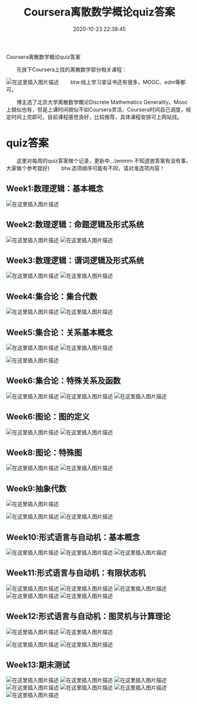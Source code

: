 ﻿---
 title: Coursera离散数学概论quiz答案
 date: 2020-10-23 22:38:45
 categories:
 - 数学
 - 离散数学
 tags:
 - 数学
 - 离散数学
 - Coursera
---
Coursera离散数学概论quiz答案
<!--more-->
&emsp;&emsp;先放下Coursera上找的离散数学部分相关课程：

![在这里插入图片描述](https://img-blog.csdnimg.cn/20201011161356603.png#pic_center)
&emsp;&emsp;btw.线上学习拿证书还有很多，MOOC、edm等都可。



&emsp;&emsp;博主选了北京大学离散数学概论Discrete Mathematics Generality。Mooc上貌似也有，但是上课时间貌似不如Coursera灵活，Coursera时间自己调度，规定时间上完即可。目前课程感觉良好，比较推荐，具体课程安排可上网站找。
# quiz答案
&emsp;&emsp;这里对每周的quiz答案做个记录，更新中...(emmm 不知道放答案有没有事，大家做个参考就好)
&emsp;&emsp;btw.选项顺序可能有不同，请对准选项内容！

## Week1:数理逻辑：基本概念

![在这里插入图片描述](https://img-blog.csdnimg.cn/20201011163102777.png?x-oss-process)


## Week2:数理逻辑：命题逻辑及形式系统
![在这里插入图片描述](https://img-blog.csdnimg.cn/20201011162628215.png?x-oss-process)
![在这里插入图片描述](https://img-blog.csdnimg.cn/20201011162639811.png?x-oss-process)



## Week3:数理逻辑：谓词逻辑及形式系统
![在这里插入图片描述](https://img-blog.csdnimg.cn/20201011162508828.png?x-oss-process)
![在这里插入图片描述](https://img-blog.csdnimg.cn/20201011162525258.png?x-oss-process)


## Week4:集合论：集合代数
![在这里插入图片描述](https://img-blog.csdnimg.cn/20201011162326593.png?x-oss-process)
![在这里插入图片描述](https://img-blog.csdnimg.cn/20201011162347178.png?x-oss-process)
## Week5:集合论：关系基本概念

![在这里插入图片描述](https://img-blog.csdnimg.cn/20201012212513840.png?x-oss-process)
![在这里插入图片描述](https://img-blog.csdnimg.cn/20201012212842680.png?x-oss-process)


![在这里插入图片描述](https://img-blog.csdnimg.cn/20201012212548228.png#pic_center)
## Week6:集合论：特殊关系及函数

![在这里插入图片描述](https://img-blog.csdnimg.cn/20201013211743866.png?x-oss-process)
![在这里插入图片描述](https://img-blog.csdnimg.cn/20201013211752252.png?x-oss-process)
![在这里插入图片描述](https://img-blog.csdnimg.cn/2020101321180692.png?x-oss-process)


## Week6:图论：图的定义
![在这里插入图片描述](https://img-blog.csdnimg.cn/20201014121204171.png?x-oss-process)
![在这里插入图片描述](https://img-blog.csdnimg.cn/20201014121211493.png?x-oss-process)
## Week8:图论：特殊图
![在这里插入图片描述](https://img-blog.csdnimg.cn/20201014202701175.png?x-oss-process)
![在这里插入图片描述](https://img-blog.csdnimg.cn/20201014202711729.png?x-oss-process)
## Week9:抽象代数
![在这里插入图片描述](https://img-blog.csdnimg.cn/20201015161014123.png?x-oss-process)

![在这里插入图片描述](https://img-blog.csdnimg.cn/2020101516102858.png?x-oss-process)
![在这里插入图片描述](https://img-blog.csdnimg.cn/20201015161037701.png?x-oss-process)
## Week10:形式语言与自动机：基本概念
![在这里插入图片描述](https://img-blog.csdnimg.cn/20201015173558247.png?x-oss-process)
![在这里插入图片描述](https://img-blog.csdnimg.cn/202010151736060.png?x-oss-process)
![在这里插入图片描述](https://img-blog.csdnimg.cn/20201015173617589.png?x-oss-process)
## Week11:形式语言与自动机：有限状态机
![在这里插入图片描述](https://img-blog.csdnimg.cn/20201015222037136.png?x-oss-process)
![在这里插入图片描述](https://img-blog.csdnimg.cn/20201015222045940.png?x-oss-process)
![在这里插入图片描述](https://img-blog.csdnimg.cn/20201015222052882.png?x-oss-process)
![在这里插入图片描述](https://img-blog.csdnimg.cn/20201015222100400.png?x-oss-process)
![在这里插入图片描述](https://img-blog.csdnimg.cn/20201015222105285.png?x-oss-process)
## Week12:形式语言与自动机：图灵机与计算理论
![在这里插入图片描述](https://img-blog.csdnimg.cn/20201016193658316.png?x-oss-process)
![在这里插入图片描述](https://img-blog.csdnimg.cn/20201016193735658.png?x-oss-process)

![在这里插入图片描述](https://img-blog.csdnimg.cn/20201016193718272.png?x-oss-process)
![在这里插入图片描述](https://img-blog.csdnimg.cn/20201016193751471.png?x-oss-process)
## Week13:期末测试

![在这里插入图片描述](https://img-blog.csdnimg.cn/20201016203518392.png?x-oss-process)
![在这里插入图片描述](https://img-blog.csdnimg.cn/20201016203526219.png?x-oss-process)
![在这里插入图片描述](https://img-blog.csdnimg.cn/20201016203534413.png?x-oss-process)
![在这里插入图片描述](https://img-blog.csdnimg.cn/20201016203541890.png?x-oss-process)
![在这里插入图片描述](https://img-blog.csdnimg.cn/20201016203550692.png?x-oss-process)
![在这里插入图片描述](https://img-blog.csdnimg.cn/20201016203602649.png?x-oss-process)
![在这里插入图片描述](https://img-blog.csdnimg.cn/20201016203610291.png?x-oss-process)

